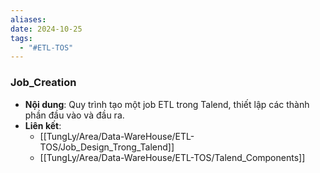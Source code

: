 ```yaml
---
aliases: 
date: 2024-10-25
tags:
  - "#ETL-TOS"
---
```

### Job_Creation
   - **Nội dung**: Quy trình tạo một job ETL trong Talend, thiết lập các thành phần đầu vào và đầu ra.
   - **Liên kết**:
      - [[TungLy/Area/Data-WareHouse/ETL-TOS/Job_Design_Trong_Talend]]
      - [[TungLy/Area/Data-WareHouse/ETL-TOS/Talend_Components]]
